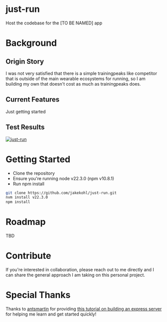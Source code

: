 # just-run
Host the codebase for the [TO BE NAMED] app

# Background

## Origin Story
I was not very satisfied that there is a simple trainingpeaks like competitor that is outside of the main wearable ecosystems for running, so I am building my own that doesn't cost as much as trainingpeaks does.

## Current Features
Just getting started

## Test Results
[![just-run](https://img.shields.io/endpoint?url=https://cloud.cypress.io/badge/detailed/feqa7o/main&style=flat&logo=cypress)](https://cloud.cypress.io/projects/feqa7o/runs)

# Getting Started
* Clone the repository
* Ensure you're running node v22.3.0 (npm v10.8.1)
* Run npm install

```sh
git clone https://github.com/jakekohl/just-run.git
nvm install v22.3.0
npm install
``` 

# Roadmap
TBD 

# Contribute
If you're interested in collaboration, please reach out to me directly and I can share the general approach I am taking on this personal project.

# Special Thanks
Thanks to [antsmartin](https://github.com/antsmartian) for providing [this tutorial on building an express server](https://github.com/antsmartian/lets-build-express/tree/master) for helping me learn and get started quickly!